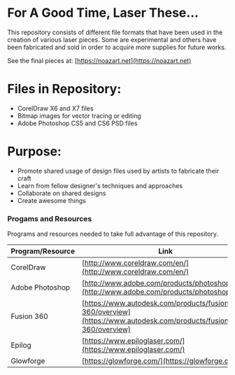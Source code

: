 # For A Good Time, Laser These...


This repository consists of different file formats that have been used in the creation of various laser pieces.  Some are experimental and others have been fabricated and sold in order to acquire more supplies for future works.

See the final pieces at: [https://noazart.net](https://noazart.net)

# Files in Repository:

  - CorelDraw X6 and X7 files
  - Bitmap images for vector tracing or editing
  - Adobe Photoshop CS5 and CS6 PSD files


# Purpose:

  - Promote shared usage of design files used by artists to fabricate their craft
  - Learn from fellow designer's techniques and approaches
  - Collaborate on shared designs
  - Create awesome things

### Progams and Resources

Programs and resources needed to take full advantage of this repository.

| Program/Resource | Link |
| ------ | ------ |
| CorelDraw | [http://www.coreldraw.com/en/](http://www.coreldraw.com/en/) |
| Adobe Photoshop | [http://www.adobe.com/products/photoshop.html](http://www.adobe.com/products/photoshop.html) |
| Fusion 360 | [https://www.autodesk.com/products/fusion-360/overview](https://www.autodesk.com/products/fusion-360/overview) |
| Epilog | [https://www.epiloglaser.com/](https://www.epiloglaser.com/) |
| Glowforge | [https://glowforge.com/](https://glowforge.com/) |
